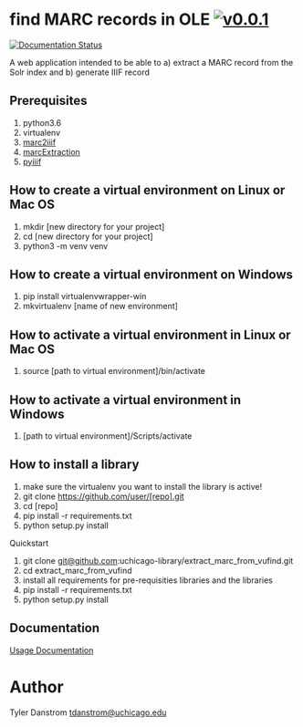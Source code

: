 # find MARC records in OLE [![v0.0.1](https://img.shields.io/badge/version-0.0.1-blue.svg)](https://github.com/uchicago-library/convert_marc_to_iiif_webapp/releases)

[![Documentation Status](https://readthedocs.org/projects/findMarcRecordsInOLE/badge/?version=latest)](http://findMArcRecordsInOLE.readthedocs.io/en/latest/?badge=latest)

A web application intended to be able to a) extract a MARC record from the Solr index and b) generate IIIF record

## Prerequisites

1. python3.6
1. virtualenv
1. [marc2iiif](https://github.com/uchicago-library/marc2iiif)
1. [marcExtraction](https://github.com/uchicago-library/extract_marc_from_vufind)
1. [pyiiif](https://github.com/uchicago-library/pyiiif)

## How to create a virtual environment on Linux or Mac OS

1. mkdir [new directory for your project]
1. cd [new directory for your project]
1. python3 -m venv venv 

## How to create a virtual environment on Windows

1. pip install virtualenvwrapper-win
1. mkvirtualenv [name of new environment]

## How to activate a virtual environment in Linux or Mac OS

1. source [path to virtual environment]/bin/activate

## How to activate a virtual environment in Windows

1. [path to virtual environment]/Scripts/activate

## How to install a library

1. make sure the virtualenv you want to install the library is active!
1. git clone https://github.com/user/[repo].git
1. cd [repo]
1. pip install -r requirements.txt
1. python setup.py install

Quickstart

1. git clone git@github.com:uchicago-library/extract_marc_from_vufind.git
1. cd extract_marc_from_vufind
1. install all requirements for pre-requisities libraries and the libraries
1. pip install -r requirements.txt
1. python setup.py install

## Documentation

[Usage Documentation](https://github.com/uchicago-library/findMarcRecordsInOLE/wiki)

# Author
Tyler Danstrom <tdanstrom@uchicago.edu>
